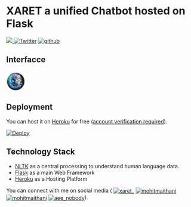 # XARET a unified Chatbot hosted on Flask 

[ <img src="https://static.licdn.com/sc/h/al2o9zrvru7aqj8e1x2rzsrca" width="20"> ](https://www.linkedin.com/in/mohitmaithani/)
[![Twitter](https://img.shields.io/twitter/follow/xaret_?style=social)](https://twitter.com/xaret_)
[![github](https://img.shields.io/github/followers/mmaithani?label=Follow&style=social)](https://github.com/login?return_to=%2Fmmaithani)


## Interfacce 

<img align="center" width="10%" src="/title.png" alt="logo for XARET" />
<br>

## Deployment

You can host it on [Heroku](https://www.heroku.com) for free ([account verification required](https://devcenter.heroku.com/articles/account-verification)).

[![Deploy](https://www.herokucdn.com/deploy/button.svg)](https://heroku.com/deploy)


## Technology Stack
 - [NLTK](https://www.nltk.org/) as a central processing to understand human language data. 
 - [Flask](https://flask.palletsprojects.com/en/1.1.x/) as a main Web Framework
 - [Heroku](https://www.heroku.com) as a Hosting Platform

You can connect with me on social media (
<a href="https://twitter.com/xaret_" target="blank"><img align="center" src="https://cdn.jsdelivr.net/npm/simple-icons@3.0.1/icons/twitter.svg" alt="xaret_" height="15" width="15" /></a>
<a href="https://linkedin.com/in/mohitmaithani" target="blank"><img align="center" src="https://cdn.jsdelivr.net/npm/simple-icons@3.0.1/icons/linkedin.svg" alt="mohitmaithani" height="15" width="15" /></a>
<a href="https://kaggle.com/mohitmaithani" target="blank"><img align="center" src="https://cdn.jsdelivr.net/npm/simple-icons@3.0.1/icons/kaggle.svg" alt="mohitmaithani" height="15" width="15" /></a>
<a href="https://instagram.com/aee_nobody" target="blank"><img align="center" src="https://cdn.jsdelivr.net/npm/simple-icons@3.0.1/icons/instagram.svg" alt="aee_nobody" height="15" width="15" /></a>).